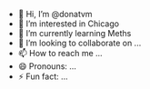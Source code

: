 - 👋 Hi, I’m @donatvm
- 👀 I’m interested in Chicago
- 🌱 I’m currently learning Meths
- 💞️ I’m looking to collaborate on ...
- 📫 How to reach me ...
- 😄 Pronouns: ...
- ⚡ Fun fact: ...

<!---
donatvm/donatvm is a ✨ special ✨ repository because its `README.md` (this file) appears on your GitHub profile.
You can click the Preview link to take a look at your changes.
--->
